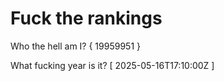 # Fuck the rankings

Who the hell am I?
{ 19959951 }

What fucking year is it?
[ 2025-05-16T17:10:00Z ]
